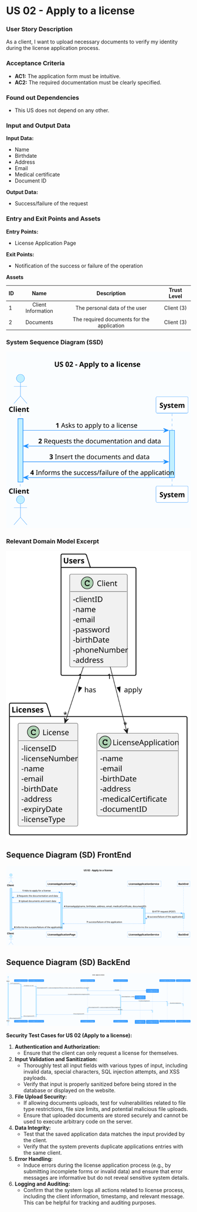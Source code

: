 # US 02 - Apply to a license

### User Story Description

As a client, I want to upload necessary documents to verify my identity during the license application process.

### Acceptance Criteria

* **AC1:** The application form must be intuitive.
* **AC2:** The required documentation must be clearly specified.

### Found out Dependencies

* This US does not depend on any other.

### Input and Output Data

**Input Data:**

* Name
* Birthdate
* Address
* Email
* Medical certificate
* Document ID

**Output Data:**

* Success/failure of the request

### Entry and Exit Points and Assets

**Entry Points:**

* License Application Page

**Exit Points:**

* Notification of the success or failure of the operation

**Assets**

| ID |        Name        |                Description                 | Trust Level |
|----|:------------------:|:------------------------------------------:|:-----------:|
| 1  | Client Information |       The personal data of the user        | Client (3)  |
| 2  |     Documents      | The required documents for the application | Client (3)  |


### System Sequence Diagram (SSD)

![US02_SSD](US02_SSD.svg)

### Relevant Domain Model Excerpt 

![US02_DM](US02_DM.svg)


## Sequence Diagram (SD) FrontEnd

![US02_SD_FE](US02_SD_FE.svg)

## Sequence Diagram (SD) BackEnd

![US02_SD_BE](US02_SD_BE.svg)


**Security Test Cases for US 02 (Apply to a license):**

1. **Authentication and Authorization:**
    - Ensure that the client can only request a license for themselves.
1. **Input Validation and Sanitization:**
    - Thoroughly test all input fields with various types of input, including invalid data, special characters, SQL injection attempts, and XSS payloads.
    - Verify that input is properly sanitized before being stored in the database or displayed on the website.
1. **File Upload Security:**
    - If allowing documents uploads, test for vulnerabilities related to file type restrictions, file size limits, and potential malicious file uploads.
    - Ensure that uploaded documents are stored securely and cannot be used to execute arbitrary code on the server.
1. **Data Integrity:**
    - Test that the saved application data matches the input provided by the client.
    - Verify that the system prevents duplicate applications entries with the same client.
1. **Error Handling:**
    - Induce errors during the license application process (e.g., by submitting incomplete forms or invalid data) and ensure that error messages are informative but do not reveal sensitive system details.
1. **Logging and Auditing:**
    - Confirm that the system logs all actions related to license process, including the client information, timestamp, and relevant message. This can be helpful for tracking and auditing purposes.



